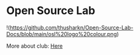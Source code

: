 # Open Source Lab
!(https://github.com/thusharkn/Open-Source-Lab-Docs/blob/main/osl%20logo%20colour.png)

More about club: [Here](http://osl.vvce.ac.in/)
